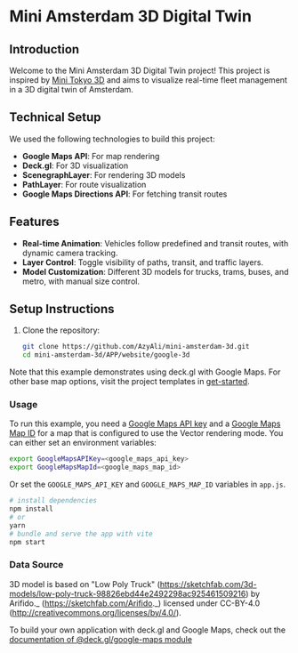 # Mini Amsterdam 3D Digital Twin

## Introduction
Welcome to the Mini Amsterdam 3D Digital Twin project! This project is inspired by [Mini Tokyo 3D](https://minitokyo3d.com/) and aims to visualize real-time fleet management in a 3D digital twin of Amsterdam.

## Technical Setup
We used the following technologies to build this project:
- **Google Maps API**: For map rendering
- **Deck.gl**: For 3D visualization
- **ScenegraphLayer**: For rendering 3D models
- **PathLayer**: For route visualization
- **Google Maps Directions API**: For fetching transit routes

## Features
- **Real-time Animation**: Vehicles follow predefined and transit routes, with dynamic camera tracking.
- **Layer Control**: Toggle visibility of paths, transit, and traffic layers.
- **Model Customization**: Different 3D models for trucks, trams, buses, and metro, with manual size control.

## Setup Instructions
1. Clone the repository:
   ```bash
   git clone https://github.com/AzyAli/mini-amsterdam-3d.git
   cd mini-amsterdam-3d/APP/website/google-3d
   ```

Note that this example demonstrates using deck.gl with Google Maps. For other base map options, visit the project templates in [get-started](/examples/get-started).


### Usage

To run this example, you need a [Google Maps API key](https://developers.google.com/maps/documentation/javascript/get-api-key) and a [Google Maps Map ID](https://developers.google.com/maps/documentation/javascript/webgl) for a map that is configured to use the Vector rendering mode. You can either set an environment variables:

```bash
export GoogleMapsAPIKey=<google_maps_api_key>
export GoogleMapsMapId=<google_maps_map_id>
```

Or set the `GOOGLE_MAPS_API_KEY` and `GOOGLE_MAPS_MAP_ID` variables in `app.js`.

```bash
# install dependencies
npm install
# or
yarn
# bundle and serve the app with vite
npm start
```

### Data Source

3D model is based on "Low Poly Truck" (https://sketchfab.com/3d-models/low-poly-truck-98826ebd44e2492298ac925461509216) by Arifido._ (https://sketchfab.com/Arifido._) licensed under CC-BY-4.0 (http://creativecommons.org/licenses/by/4.0/).


To build your own application with deck.gl and Google Maps, check out the [documentation of @deck.gl/google-maps module](../../../docs/api-reference/google-maps/overview.md)
